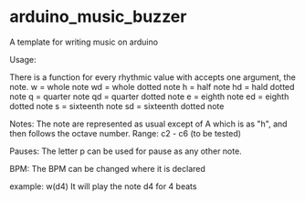 # arduino_music_buzzer
A template for writing music on arduino

Usage:

There is a function for every rhythmic value with accepts one argument, the note.
w = whole note
wd = whole dotted note
h = half note
hd = hald dotted note
q = quarter note
qd = quarter dotted note
e = eighth note
ed = eighth dotted note
s = sixteenth note
sd = sixteenth dotted note

Notes:
The note are represented as usual except of A which is as "h", and then follows the octave number.
Range: c2 - c6 (to be tested)

Pauses:
The letter p can be used for pause as any other note.

BPM:
The BPM can be changed where it is declared


example:
w(d4)
It will play the note d4 for 4 beats

